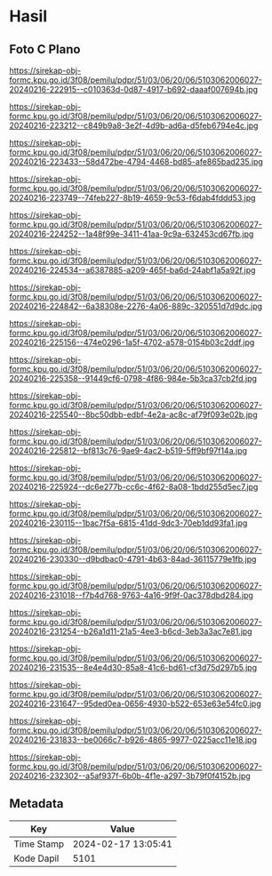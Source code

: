 # Hasil

## Foto C Plano

https://sirekap-obj-formc.kpu.go.id/3f08/pemilu/pdpr/51/03/06/20/06/5103062006027-20240216-222915--c010363d-0d87-4917-b692-daaaf007694b.jpg

https://sirekap-obj-formc.kpu.go.id/3f08/pemilu/pdpr/51/03/06/20/06/5103062006027-20240216-223212--c849b9a8-3e2f-4d9b-ad6a-d5feb6794e4c.jpg

https://sirekap-obj-formc.kpu.go.id/3f08/pemilu/pdpr/51/03/06/20/06/5103062006027-20240216-223433--58d472be-4794-4468-bd85-afe865bad235.jpg

https://sirekap-obj-formc.kpu.go.id/3f08/pemilu/pdpr/51/03/06/20/06/5103062006027-20240216-223749--74feb227-8b19-4659-9c53-f6dab4fddd53.jpg

https://sirekap-obj-formc.kpu.go.id/3f08/pemilu/pdpr/51/03/06/20/06/5103062006027-20240216-224252--1a48f99e-3411-41aa-9c9a-632453cd67fb.jpg

https://sirekap-obj-formc.kpu.go.id/3f08/pemilu/pdpr/51/03/06/20/06/5103062006027-20240216-224534--a6387885-a209-465f-ba6d-24abf1a5a92f.jpg

https://sirekap-obj-formc.kpu.go.id/3f08/pemilu/pdpr/51/03/06/20/06/5103062006027-20240216-224842--6a38308e-2276-4a06-889c-320551d7d9dc.jpg

https://sirekap-obj-formc.kpu.go.id/3f08/pemilu/pdpr/51/03/06/20/06/5103062006027-20240216-225156--474e0296-1a5f-4702-a578-0154b03c2ddf.jpg

https://sirekap-obj-formc.kpu.go.id/3f08/pemilu/pdpr/51/03/06/20/06/5103062006027-20240216-225358--91449cf6-0798-4f86-984e-5b3ca37cb2fd.jpg

https://sirekap-obj-formc.kpu.go.id/3f08/pemilu/pdpr/51/03/06/20/06/5103062006027-20240216-225540--8bc50dbb-edbf-4e2a-ac8c-af79f093e02b.jpg

https://sirekap-obj-formc.kpu.go.id/3f08/pemilu/pdpr/51/03/06/20/06/5103062006027-20240216-225812--bf813c76-9ae9-4ac2-b519-5ff9bf97f14a.jpg

https://sirekap-obj-formc.kpu.go.id/3f08/pemilu/pdpr/51/03/06/20/06/5103062006027-20240216-225924--dc6e277b-cc6c-4f62-8a08-1bdd255d5ec7.jpg

https://sirekap-obj-formc.kpu.go.id/3f08/pemilu/pdpr/51/03/06/20/06/5103062006027-20240216-230115--1bac7f5a-6815-41dd-9dc3-70eb1dd93fa1.jpg

https://sirekap-obj-formc.kpu.go.id/3f08/pemilu/pdpr/51/03/06/20/06/5103062006027-20240216-230330--d9bdbac0-4791-4b63-84ad-36115779e1fb.jpg

https://sirekap-obj-formc.kpu.go.id/3f08/pemilu/pdpr/51/03/06/20/06/5103062006027-20240216-231018--f7b4d768-9763-4a16-9f9f-0ac378dbd284.jpg

https://sirekap-obj-formc.kpu.go.id/3f08/pemilu/pdpr/51/03/06/20/06/5103062006027-20240216-231254--b26a1d11-21a5-4ee3-b6cd-3eb3a3ac7e81.jpg

https://sirekap-obj-formc.kpu.go.id/3f08/pemilu/pdpr/51/03/06/20/06/5103062006027-20240216-231535--8e4e4d30-85a8-41c6-bd61-cf3d75d297b5.jpg

https://sirekap-obj-formc.kpu.go.id/3f08/pemilu/pdpr/51/03/06/20/06/5103062006027-20240216-231647--95ded0ea-0656-4930-b522-653e63e54fc0.jpg

https://sirekap-obj-formc.kpu.go.id/3f08/pemilu/pdpr/51/03/06/20/06/5103062006027-20240216-231833--be0066c7-b926-4865-9977-0225acc11e18.jpg

https://sirekap-obj-formc.kpu.go.id/3f08/pemilu/pdpr/51/03/06/20/06/5103062006027-20240216-232302--a5af937f-6b0b-4f1e-a297-3b79f0f4152b.jpg


## Metadata

| Key        | Value               |
| ---------- | ------------------- |
| Time Stamp | 2024-02-17 13:05:41 |
| Kode Dapil | 5101                |




